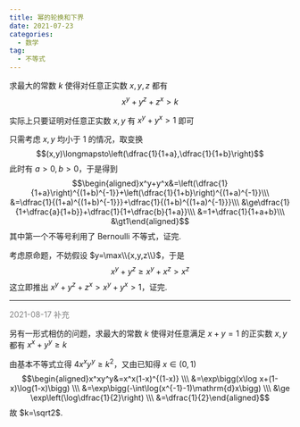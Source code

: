 ```yaml
---
title: 幂的轮换和下界
date: 2021-07-23
categories:
  - 数学
tag:
  - 不等式
---
```


求最大的常数 $k$ 使得对任意正实数 $x,y,z$ 都有 $$x^y+y^z+z^x\gt k$$

实际上只要证明对任意正实数 $x,y$ 有 $x^y+y^x\gt1$ 即可

只需考虑 $x,y$ 均小于 $1$ 的情况，取变换
$$(x,y)\longmapsto\left(\dfrac{1}{1+a},\dfrac{1}{1+b}\right)$$
此时有 $a\gt0,b\gt0$，于是得到 
$$\begin{aligned}x^y+y^x&=\left(\dfrac{1}{1+a}\right)^{(1+b)^{-1}}+\left(\dfrac{1}{1+b}\right)^{(1+a)^{-1}}\\\ &=\dfrac{1}{(1+a)^{(1+b)^{-1}}}+\dfrac{1}{(1+b)^{(1+a)^{-1}}}\\\ &\ge\dfrac{1}{1+\dfrac{a}{1+b}}+\dfrac{1}{1+\dfrac{b}{1+a}}\\\ &=1+\dfrac{1}{1+a+b}\\\ &\gt1\end{aligned}$$ 其中第一个不等号利用了 Bernoulli 不等式，证完.

考虑原命题，不妨假设 $y=\max\\{x,y,z\\}$，于是 $$x^y+y^z\ge x^y+x^z\gt x^z$$ 这立即推出 $x^y+y^z+z^x\gt x^y+y^x\gt1$，证完.

---
<font color=grey>2021-08-17 补充</font>

另有一形式相仿的问题，求最大的常数 $k$ 使得对任意满足 $x+y=1$ 的正实数 $x,y$ 都有 $x^x+y^y\ge k$

由基本不等式立得 $4x^xy^y\ge k^2$，又由已知得 $x\in(0,1)$ $$\begin{aligned}x^xy^y&=x^x(1-x)^{(1-x)} \\\ &=\exp\bigg(x\log x+(1-x)\log(1-x)\bigg) \\\ &=\exp\bigg(-\int\log(x^{-1}-1)\mathrm{d}x\bigg) \\\ &\ge \exp\left(\log\dfrac{1}{2}\right) \\\ &=\dfrac{1}{2}\end{aligned}$$ 故 $k=\sqrt2$.